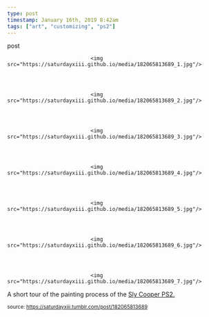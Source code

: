 ```yaml
---
type: post
timestamp: January 16th, 2019 8:42am
tags: ["art", "customizing", "ps2"]
---
```

post


                               <img src="https://saturdayxiii.github.io/media/182065813689_1.jpg"/>
                           

                                                                                                                           

                               <img src="https://saturdayxiii.github.io/media/182065813689_2.jpg"/>
                           

                                                                                                                           

                               <img src="https://saturdayxiii.github.io/media/182065813689_3.jpg"/>
                           

                                                                                                                           

                               <img src="https://saturdayxiii.github.io/media/182065813689_4.jpg"/>
                           

                                                                                                                           

                               <img src="https://saturdayxiii.github.io/media/182065813689_5.jpg"/>
                           

                                                                                                                           

                               <img src="https://saturdayxiii.github.io/media/182065813689_6.jpg"/>
                           

                                                                                                                           

                               <img src="https://saturdayxiii.github.io/media/182065813689_7.jpg"/>
                           

                                                                                                                      
A short tour of the painting process of the <a href="http://heavyhanded.ca/post/181056446837/ps2-case-mod-artwork-of-sly-cooper-templated" target="_blank">Sly Cooper PS2.</a>
 
                                    
                
                
                
                
                                
<small>source: https://saturdayxiii.tumblr.com/post/182065813689</small>